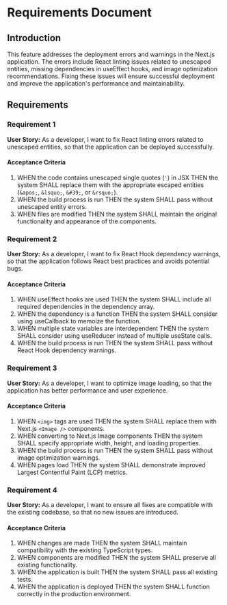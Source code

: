 # Requirements Document

## Introduction

This feature addresses the deployment errors and warnings in the Next.js application. The errors include React linting issues related to unescaped entities, missing dependencies in useEffect hooks, and image optimization recommendations. Fixing these issues will ensure successful deployment and improve the application's performance and maintainability.

## Requirements

### Requirement 1

**User Story:** As a developer, I want to fix React linting errors related to unescaped entities, so that the application can be deployed successfully.

#### Acceptance Criteria

1. WHEN the code contains unescaped single quotes (`'`) in JSX THEN the system SHALL replace them with the appropriate escaped entities (`&apos;`, `&lsquo;`, `&#39;`, or `&rsquo;`).
2. WHEN the build process is run THEN the system SHALL pass without unescaped entity errors.
3. WHEN files are modified THEN the system SHALL maintain the original functionality and appearance of the components.

### Requirement 2

**User Story:** As a developer, I want to fix React Hook dependency warnings, so that the application follows React best practices and avoids potential bugs.

#### Acceptance Criteria

1. WHEN useEffect hooks are used THEN the system SHALL include all required dependencies in the dependency array.
2. WHEN the dependency is a function THEN the system SHALL consider using useCallback to memoize the function.
3. WHEN multiple state variables are interdependent THEN the system SHALL consider using useReducer instead of multiple useState calls.
4. WHEN the build process is run THEN the system SHALL pass without React Hook dependency warnings.

### Requirement 3

**User Story:** As a developer, I want to optimize image loading, so that the application has better performance and user experience.

#### Acceptance Criteria

1. WHEN `<img>` tags are used THEN the system SHALL replace them with Next.js `<Image />` components.
2. WHEN converting to Next.js Image components THEN the system SHALL specify appropriate width, height, and loading properties.
3. WHEN the build process is run THEN the system SHALL pass without image optimization warnings.
4. WHEN pages load THEN the system SHALL demonstrate improved Largest Contentful Paint (LCP) metrics.

### Requirement 4

**User Story:** As a developer, I want to ensure all fixes are compatible with the existing codebase, so that no new issues are introduced.

#### Acceptance Criteria

1. WHEN changes are made THEN the system SHALL maintain compatibility with the existing TypeScript types.
2. WHEN components are modified THEN the system SHALL preserve all existing functionality.
3. WHEN the application is built THEN the system SHALL pass all existing tests.
4. WHEN the application is deployed THEN the system SHALL function correctly in the production environment.